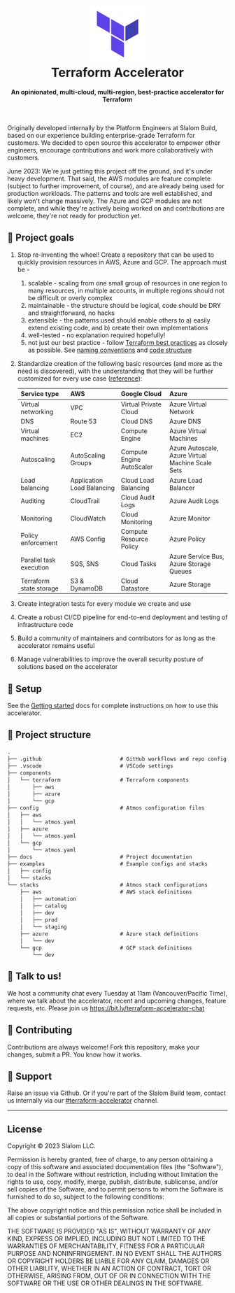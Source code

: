 <h1 align="center"><img src="terraform.png" width="128" height="128" alt="Terraform Accelerator"/><br/>Terraform Accelerator<br/>
</h1><div align="center"><b>An opinionated, multi-cloud, multi-region, best-practice accelerator for Terraform</b></div><br/>
<br/>

Originally developed internally by the Platform Engineers at Slalom Build, based on our experience building enterprise-grade Terraform for customers. We decided to open source this accelerator to empower other engineers, encourage contributions and work more collaboratively with customers.

June 2023: We're just getting this project off the ground, and it's under heavy development. That said, the AWS modules are feature complete (subject to further improvement, of course), and are already being used for production workloads. The patterns and tools are well established, and likely won't change massively. The Azure and GCP modules are not complete, and while they're actively being worked on and contributions are welcome, they're not ready for production yet.

## 🎯 Project goals 

1. Stop re-inventing the wheel! Create a repository that can be used to quickly provision resources in AWS, Azure and GCP. The approach must be -
   1. scalable - scaling from one small group of resources in one region to many resources, in multiple accounts, in multiple regions should not be difficult or overly complex
   2. maintainable - the structure should be logical, code should be DRY and straightforward, no hacks
   3. extensible - the patterns used should enable others to a) easily extend existing code, and b) create their own implementations
   4. well-tested - no explanation required hopefully!
   5. not just our best practice - follow [Terraform best practices](https://www.terraform-best-practices.com) as closely as possible. See [naming conventions](https://www.terraform-best-practices.com/naming) and [code structure](https://www.terraform-best-practices.com/code-structure)
1. Standardize creation of the following basic resources (and more as the need is discovered), with the understanding that they will be further customized for every use case ([reference](https://cloud.google.com/free/docs/aws-azure-gcp-service-comparison)):

    | Service type | AWS | Google Cloud | Azure |
    |---|---|---|---|
    | Virtual networking| VPC | Virtual Private Cloud | Azure Virtual Network |
    | DNS | Route 53 | Cloud DNS | Azure DNS
    | Virtual machines | EC2 | Compute Engine | Azure Virtual Machines |
    | Autoscaling | AutoScaling Groups | Compute Engine AutoScaler | Azure Autoscale, Azure Virtual Machine Scale Sets |
    | Load balancing | Application Load Balancing | Cloud Load Balancing |Azure Load Balancer |
    | Auditing | CloudTrail | Cloud Audit Logs | Azure Audit Logs | 
    | Monitoring | CloudWatch | Cloud Monitoring | Azure Monitor |
    | Policy enforcement | AWS Config | Compute Resource Policy | Azure Policy |
    | Parallel task execution | SQS, SNS | Cloud Tasks | Azure Service Bus, Azure Storage Queues |
    | Terraform state storage | S3 & DynamoDB | Cloud Datastore | Azure Storage |
  
1. Create integration tests for every module we create and use
1. Create a robust CI/CD pipeline for end-to-end deployment and testing of infrastructure code
1. Build a community of maintainers and contributors for as long as the accelerator remains useful
1. Manage vulnerabilities to improve the overall security posture of solutions based on the accelerator

## 🚀 Setup

See the [Getting started](docs/GETTING-STARTED.md) docs for complete instructions on how to use this accelerator.


## 🧬 Project structure

```
.
├── .github                         # GitHub workflows and repo config
├── .vscode                         # VSCode settings
├── components                     
│   └── terraform                   # Terraform components
│       ├── aws                     
│       ├── azure                   
│       └── gcp                     
├── config                          # Atmos configuration files
│   ├── aws                         
│   │   └── atmos.yaml
│   ├── azure
│   │   └── atmos.yaml
│   └── gcp
│       └── atmos.yaml
├── docs                            # Project documentation
├── examples                        # Example configs and stacks
│   ├── config
│   └── stacks
└── stacks                          # Atmos stack configurations
    ├── aws                         # AWS stack definitions
    │   ├── automation
    │   ├── catalog                 
    │   ├── dev
    │   ├── prod
    │   └── staging
    ├── azure                       # Azure stack definitions
    │   └── dev
    └── gcp                         # GCP stack definitions
        └── dev
```

## 💬 Talk to us! 
We host a community chat every Tuesday at 11am (Vancouver/Pacific Time), where we talk about the accelerator, recent and upcoming changes, feature requests, etc. Please join us https://bit.ly/terraform-accelerator-chat

## 🫶 Contributing 
Contributions are always welcome! Fork this repository, make your changes, submit a PR. You know how it works.

## 🐛 Support 
Raise an issue via Github. Or if you're part of the Slalom Build team, contact us internally via our [#terraform-accelerator](https://slalom.slack.com/archives/C04GX9XA60P) channel.

---
## License
Copyright &copy; 2023 Slalom LLC.

Permission is hereby granted, free of charge, to any person obtaining a copy
of this software and associated documentation files (the "Software"), to deal
in the Software without restriction, including without limitation the rights
to use, copy, modify, merge, publish, distribute, sublicense, and/or sell
copies of the Software, and to permit persons to whom the Software is
furnished to do so, subject to the following conditions:

The above copyright notice and this permission notice shall be included in all
copies or substantial portions of the Software.

THE SOFTWARE IS PROVIDED "AS IS", WITHOUT WARRANTY OF ANY KIND, EXPRESS OR
IMPLIED, INCLUDING BUT NOT LIMITED TO THE WARRANTIES OF MERCHANTABILITY,
FITNESS FOR A PARTICULAR PURPOSE AND NONINFRINGEMENT. IN NO EVENT SHALL THE
AUTHORS OR COPYRIGHT HOLDERS BE LIABLE FOR ANY CLAIM, DAMAGES OR OTHER
LIABILITY, WHETHER IN AN ACTION OF CONTRACT, TORT OR OTHERWISE, ARISING FROM,
OUT OF OR IN CONNECTION WITH THE SOFTWARE OR THE USE OR OTHER DEALINGS IN THE
SOFTWARE.
